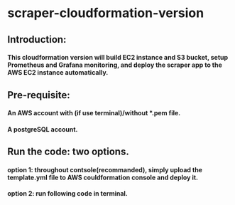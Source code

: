 # scraper-cloudformation-version

## Introduction:
#### This cloudformation version will build EC2 instance and S3 bucket, setup Prometheus and Grafana monitoring, and deploy the scraper app to the AWS EC2 instance automatically.

## Pre-requisite:
#### An AWS account with (if use terminal)/without *.pem file.
#### A postgreSQL account. 

## Run the code: two options.

#### option 1: throughout contsole(recommanded), simply upload the template.yml file to AWS couldformation console and deploy it.

#### option 2: run following code in terminal.


